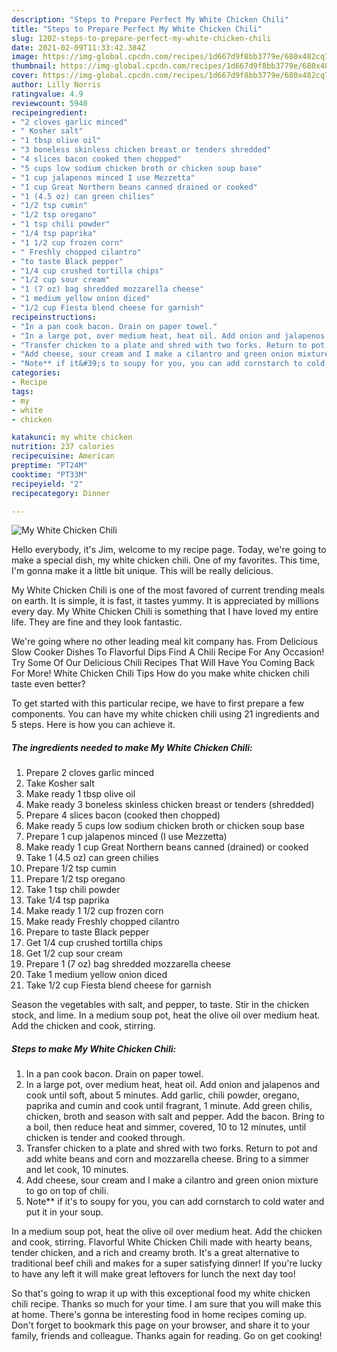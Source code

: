 ```yaml
---
description: "Steps to Prepare Perfect My White Chicken Chili"
title: "Steps to Prepare Perfect My White Chicken Chili"
slug: 1202-steps-to-prepare-perfect-my-white-chicken-chili
date: 2021-02-09T11:33:42.384Z
image: https://img-global.cpcdn.com/recipes/1d667d9f8bb3779e/680x482cq70/my-white-chicken-chili-recipe-main-photo.jpg
thumbnail: https://img-global.cpcdn.com/recipes/1d667d9f8bb3779e/680x482cq70/my-white-chicken-chili-recipe-main-photo.jpg
cover: https://img-global.cpcdn.com/recipes/1d667d9f8bb3779e/680x482cq70/my-white-chicken-chili-recipe-main-photo.jpg
author: Lilly Norris
ratingvalue: 4.9
reviewcount: 5940
recipeingredient:
- "2 cloves garlic minced"
- " Kosher salt"
- "1 tbsp olive oil"
- "3 boneless skinless chicken breast or tenders shredded"
- "4 slices bacon cooked then chopped"
- "5 cups low sodium chicken broth or chicken soup base"
- "1 cup jalapenos minced I use Mezzetta"
- "1 cup Great Northern beans canned drained or cooked"
- "1 (4.5 oz) can green chilies"
- "1/2 tsp cumin"
- "1/2 tsp oregano"
- "1 tsp chili powder"
- "1/4 tsp paprika"
- "1 1/2 cup frozen corn"
- " Freshly chopped cilantro"
- "to taste Black pepper"
- "1/4 cup crushed tortilla chips"
- "1/2 cup sour cream"
- "1 (7 oz) bag shredded mozzarella cheese"
- "1 medium yellow onion diced"
- "1/2 cup Fiesta blend cheese for garnish"
recipeinstructions:
- "In a pan cook bacon. Drain on paper towel."
- "In a large pot, over medium heat, heat oil. Add onion and jalapenos and cook until soft, about 5 minutes. Add garlic, chili powder, oregano, paprika and cumin and cook until fragrant, 1 minute. Add green chilis, chicken, broth and season with salt and pepper. Add the bacon. Bring to a boil, then reduce heat and simmer, covered, 10 to 12 minutes, until chicken is tender and cooked through."
- "Transfer chicken to a plate and shred with two forks. Return to pot and add white beans and corn and mozzarella cheese. Bring to a simmer and let cook, 10 minutes."
- "Add cheese, sour cream and I make a cilantro and green onion mixture to go on top of chili."
- "Note** if it&#39;s to soupy for you, you can add cornstarch to cold water and put it in your soup."
categories:
- Recipe
tags:
- my
- white
- chicken

katakunci: my white chicken 
nutrition: 237 calories
recipecuisine: American
preptime: "PT24M"
cooktime: "PT33M"
recipeyield: "2"
recipecategory: Dinner

---
```



![My White Chicken Chili](https://img-global.cpcdn.com/recipes/1d667d9f8bb3779e/680x482cq70/my-white-chicken-chili-recipe-main-photo.jpg)

Hello everybody, it's Jim, welcome to my recipe page. Today, we're going to make a special dish, my white chicken chili. One of my favorites. This time, I'm gonna make it a little bit unique. This will be really delicious.

My White Chicken Chili is one of the most favored of current trending meals on earth. It is simple, it is fast, it tastes yummy. It is appreciated by millions every day. My White Chicken Chili is something that I have loved my entire life. They are fine and they look fantastic.

We&#39;re going where no other leading meal kit company has. From Delicious Slow Cooker Dishes To Flavorful Dips Find A Chili Recipe For Any Occasion! Try Some Of Our Delicious Chili Recipes That Will Have You Coming Back For More! White Chicken Chili Tips How do you make white chicken chili taste even better?


To get started with this particular recipe, we have to first prepare a few components. You can have my white chicken chili using 21 ingredients and 5 steps. Here is how you can achieve it.

<!--inarticleads1-->

##### The ingredients needed to make My White Chicken Chili:

1. Prepare 2 cloves garlic minced
1. Take  Kosher salt
1. Make ready 1 tbsp olive oil
1. Make ready 3 boneless skinless chicken breast or tenders (shredded)
1. Prepare 4 slices bacon (cooked then chopped)
1. Make ready 5 cups low sodium chicken broth or chicken soup base
1. Prepare 1 cup jalapenos minced (I use Mezzetta)
1. Make ready 1 cup Great Northern beans canned (drained) or cooked
1. Take 1 (4.5 oz) can green chilies
1. Prepare 1/2 tsp cumin
1. Prepare 1/2 tsp oregano
1. Take 1 tsp chili powder
1. Take 1/4 tsp paprika
1. Make ready 1 1/2 cup frozen corn
1. Make ready  Freshly chopped cilantro
1. Prepare to taste Black pepper
1. Get 1/4 cup crushed tortilla chips
1. Get 1/2 cup sour cream
1. Prepare 1 (7 oz) bag shredded mozzarella cheese
1. Take 1 medium yellow onion diced
1. Take 1/2 cup Fiesta blend cheese for garnish


Season the vegetables with salt, and pepper, to taste. Stir in the chicken stock, and lime. In a medium soup pot, heat the olive oil over medium heat. Add the chicken and cook, stirring. 

<!--inarticleads2-->

##### Steps to make My White Chicken Chili:

1. In a pan cook bacon. Drain on paper towel.
1. In a large pot, over medium heat, heat oil. Add onion and jalapenos and cook until soft, about 5 minutes. Add garlic, chili powder, oregano, paprika and cumin and cook until fragrant, 1 minute. Add green chilis, chicken, broth and season with salt and pepper. Add the bacon. Bring to a boil, then reduce heat and simmer, covered, 10 to 12 minutes, until chicken is tender and cooked through.
1. Transfer chicken to a plate and shred with two forks. Return to pot and add white beans and corn and mozzarella cheese. Bring to a simmer and let cook, 10 minutes.
1. Add cheese, sour cream and I make a cilantro and green onion mixture to go on top of chili.
1. Note** if it&#39;s to soupy for you, you can add cornstarch to cold water and put it in your soup.


In a medium soup pot, heat the olive oil over medium heat. Add the chicken and cook, stirring. Flavorful White Chicken Chili made with hearty beans, tender chicken, and a rich and creamy broth. It&#39;s a great alternative to traditional beef chili and makes for a super satisfying dinner! If you&#39;re lucky to have any left it will make great leftovers for lunch the next day too! 

So that's going to wrap it up with this exceptional food my white chicken chili recipe. Thanks so much for your time. I am sure that you will make this at home. There's gonna be interesting food in home recipes coming up. Don't forget to bookmark this page on your browser, and share it to your family, friends and colleague. Thanks again for reading. Go on get cooking!
